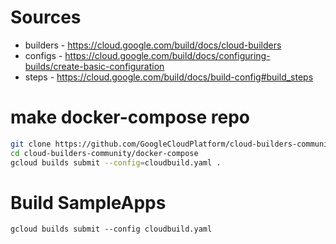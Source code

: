 
# Sources
- builders - https://cloud.google.com/build/docs/cloud-builders
- configs - https://cloud.google.com/build/docs/configuring-builds/create-basic-configuration
- steps - https://cloud.google.com/build/docs/build-config#build_steps

# make docker-compose repo
``` bash
git clone https://github.com/GoogleCloudPlatform/cloud-builders-community.git
cd cloud-builders-community/docker-compose
gcloud builds submit --config=cloudbuild.yaml .
```

# Build SampleApps

`gcloud builds submit --config cloudbuild.yaml`
